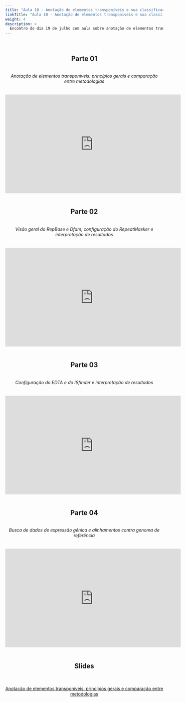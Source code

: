 ```yaml
---
title: "Aula 10 - Anotação de elementos transponíveis e sua classificação"
linkTitle: "Aula 10 - Anotação de elementos transponíveis e sua classificação"
weight: 4
description: >
  Encontro do dia 19 de julho com aula sobre anotação de elementos transponíveis e sua classificação
---
```


<br>
<div align="center">
<h2>Parte 01</h2>
<br>
<i>Anotação de elementos transponíveis: princípios gerais e comparação entre metodologias</i>
<br><br><br>
<iframe width="560" height="315" src="https://www.youtube.com/embed/0c6pc5ubAZ0" frameborder="0" allow="accelerometer; autoplay; clipboard-write; encrypted-media; gyroscope; picture-in-picture" allowfullscreen></iframe>
<br><br>

<h2>Parte 02</h2>
<br>
<i>Visão geral do RepBase e Dfam, configuração do RepeatMasker e interpretação de resultados</i>
<br><br><br>
<iframe width="560" height="315" src="https://www.youtube.com/embed/70l99JXivrE" frameborder="0" allow="accelerometer; autoplay; clipboard-write; encrypted-media; gyroscope; picture-in-picture" allowfullscreen></iframe>
<br><br>

<h2>Parte 03</h2>
<br>
<i>Configuração do EDTA e do ISfinder e interpretação de resultados</i>
<br><br><br>
<iframe width="560" height="315" src="https://www.youtube.com/embed/MyDKxLJznQQ" frameborder="0" allow="accelerometer; autoplay; clipboard-write; encrypted-media; gyroscope; picture-in-picture" allowfullscreen></iframe>
<br><br>

<h2>Parte 04</h2>
<br>
<i>Busca de dados de expressão gênica e alinhamentos contra genoma de referência</i>
<br><br><br>
<iframe width="560" height="315" src="https://www.youtube.com/embed/R5uqJf08fow" frameborder="0" allow="accelerometer; autoplay; clipboard-write; encrypted-media; gyroscope; picture-in-picture" allowfullscreen></iframe>
<br><br>

<h2>Slides</h2>
<br><br>
<a href="https://github.com/desirrepetters/gstreinamentoeconsultoria/raw/master/userguide/content/pt-br/genomica/2023_01/sincronas/pdf/aula_10.pdf">Anotação de elementos transponíveis: princípios gerais e comparação entre metodologias</a>
<br><br>
</div>
